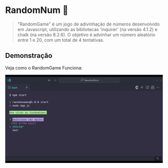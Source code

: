 # RandomNum 🎲

> "RandomGame" é um jogo de adivinhação de números desenvolvido em Javascript, utilizando as bibliotecas 'inquirer' (na versão 4.1.2) e chalk (na versão 8.2.6). O objetivo é advinhar um número aleatório entre 1 e 20, com um total de 4 tentativas.

## Demonstração
Veja como o RandomGame Funciona:

![o Game](./image/randomNum.gif)